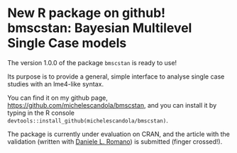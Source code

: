 # New R package on github! bmscstan: Bayesian Multilevel Single Case models


The version 1.0.0 of the package `bmscstan` is ready to use!

Its purpose is to provide a general, simple interface to analyse
single case studies with an lme4-like syntax.

You can find it on my github page, https://github.com/michelescandola/bmscstan,
and you can install it by typing in the R console
`devtools::install_github(michelescandola/bmscstan)`.

<!--more-->

The package is currently under evaluation on CRAN, and the 
article with the validation (written with
[Daniele L. Romano](https://labmaravitabicocca.wixsite.com/maravita-lab-bicocca/about-us))
is submitted (finger crossed!).
